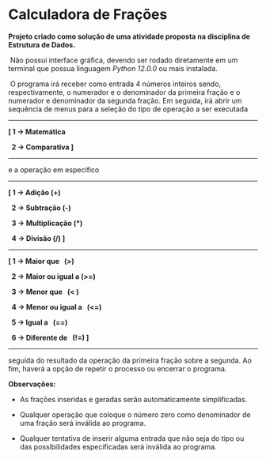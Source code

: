# Calculadora de Frações 

**Projeto criado como solução de uma atividade proposta na disciplina de Estrutura de Dados.**

&nbsp;Não possui interface gráfica, devendo ser rodado diretamente em um terminal que possua linguagem *Python 12.0.0* ou mais instalada.

&nbsp;O programa irá receber como entrada 4 números inteiros sendo, respectivamente, o numerador e o denominador da primeira fração e o numerador e denominador da segunda fração. Em seguida, irá abrir um sequência de menus para a seleção do tipo de operação a ser executada 

______
**[ 1 -> Matemática <p> 
&nbsp; 2 -> Comparativa ]**
_____
 
e a operação em específico
___
**[ 1 -> Adição (+) <p> 
  &nbsp; 2 -> Subtração (-) <p> 
  &nbsp; 3 -> Multiplicação (*) <p> 
  &nbsp; 4 -> Divisão (/) ]**
___
**[ 1 -> Maior que &nbsp; (>) <p>
  &nbsp; 2 -> Maior ou igual a (>=) &nbsp; <p>
  &nbsp; 3 -> Menor que &nbsp; (< )<p>
  &nbsp; 4 -> Menor ou igual a &nbsp; (<=) <p>
  &nbsp; 5 -> Igual a &nbsp; (==) <p>
  &nbsp; 6 -> Diferente de &nbsp; (!=) ]**
  ___
  
seguida do resultado da operação da primeira fração sobre a segunda.
 Ao fim, haverá a opção de repetir o processo ou encerrar o programa. 

**Observações:**
 - As frações inseridas e geradas serão automaticamente simplificadas.<p>
 - Qualquer operação que coloque o número zero como denominador de uma fração será inválida ao programa.<p>
 - Qualquer tentativa de inserir alguma entrada que não seja do tipo ou das possibilidades especificadas será inválida ao programa.
 
 